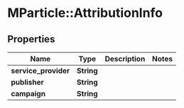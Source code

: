 # MParticle::AttributionInfo

## Properties
Name | Type | Description | Notes
------------ | ------------- | ------------- | -------------
**service_provider** | **String** |  | 
**publisher** | **String** |  | 
**campaign** | **String** |  | 


